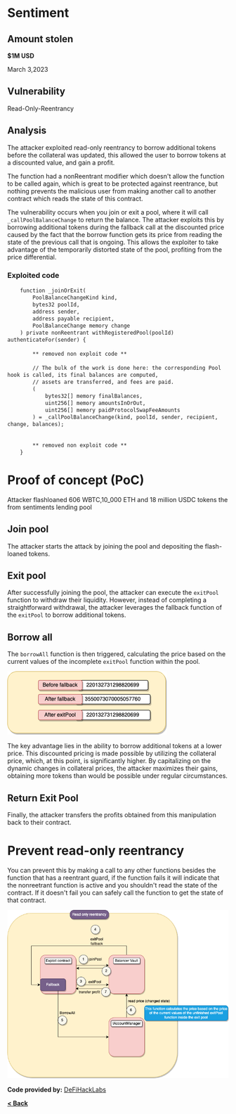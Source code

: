 # Sentiment

## Amount stolen
**$1M USD**

March 3,2023

## Vulnerability
Read-Only-Reentrancy

## Analysis
The attacker exploited read-only reentrancy to borrow additional tokens before the collateral was updated, this allowed the user to borrow tokens at a discounted value, and gain a profit.

The function had a nonReentrant modifier which doesn't allow the function to be called again, which is great to be protected against reentrance, but nothing prevents the malicious user from making another call to another contract which reads the state of this contract. 

The vulnerability occurs when you join or exit a pool, where it will call `_callPoolBalanceChange` to return the balance. The attacker exploits this by borrowing additional tokens during the fallback call at the discounted price caused by the fact that the borrow function gets its price from reading the state of the previous call that is ongoing. This allows the exploiter to take advantage of the temporarily distorted state of the pool, profiting from the price differential.


### Exploited code

```solidity
    function _joinOrExit(
        PoolBalanceChangeKind kind,
        bytes32 poolId,
        address sender,
        address payable recipient,
        PoolBalanceChange memory change
    ) private nonReentrant withRegisteredPool(poolId) authenticateFor(sender) {

        ** removed non exploit code **

        // The bulk of the work is done here: the corresponding Pool hook is called, its final balances are computed,
        // assets are transferred, and fees are paid.
        (
            bytes32[] memory finalBalances,
            uint256[] memory amountsInOrOut,
            uint256[] memory paidProtocolSwapFeeAmounts
        ) = _callPoolBalanceChange(kind, poolId, sender, recipient, change, balances);


        ** removed non exploit code **
    }
```

# Proof of concept (PoC) 

Attacker flashloaned 606 WBTC,10_000 ETH and 18 million USDC tokens the from sentiments lending pool

## Join pool

The attacker starts the attack by joining the pool and depositing the flash-loaned tokens.


## Exit pool
After successfully joining the pool, the attacker can execute the `exitPool` function to withdraw their liquidity. However, instead of completing a straightforward withdrawal, the attacker leverages the fallback function of the `exitPool` to borrow additional tokens.

## Borrow all

The `borrowAll` function is then triggered, calculating the price based on the current values of the incomplete `exitPool` function within the pool. 

![euler Image](../images/sentiment/Sentiment2.drawio.png)


The key advantage lies in the ability to borrow additional tokens at a lower price. This discounted pricing is made possible by utilizing the collateral price, which, at this point, is significantly higher. By capitalizing on the dynamic changes in collateral prices, the attacker maximizes their gains, obtaining more tokens than would be possible under regular circumstances.

## Return Exit Pool

Finally, the attacker transfers the profits obtained from this manipulation back to their contract.



# Prevent read-only reentrancy

You can prevent this by making a call to any other functions besides the function that has a reentrant guard, if the function fails it will indicate that the nonreetrant function is active and you shouldn't read the state of the contract. If it doesn't fail you can safely call the function to get the state of that contract.

![euler Image](../images/sentiment/Sentiment1.drawio.png)


**Code provided by:** [DeFiHackLabs](https://github.com/SunWeb3Sec/DeFiHackLabs/blob/main/src/test/88mph_exp.sol)


[**< Back**](https://patronasxdxd.github.io/CTFS/)
